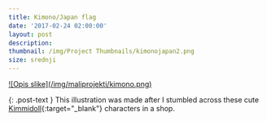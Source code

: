 ```yaml
---
title: Kimono/Japan flag
date: '2017-02-24 02:00:00'
layout: post
description:
thumbnail: /img/Project Thumbnails/kimonojapan2.png
size: srednji
---
```


<a href="/img/maliprojekti/kimono.png" class="fluidbox">
![Opis slike](/img/maliprojekti/kimono.png)
</a>

{: .post-text }
This illustration was made after I stumbled across these cute [Kimmidoll](http://kimmidoll.com/){:target="_blank"} characters in a shop.
